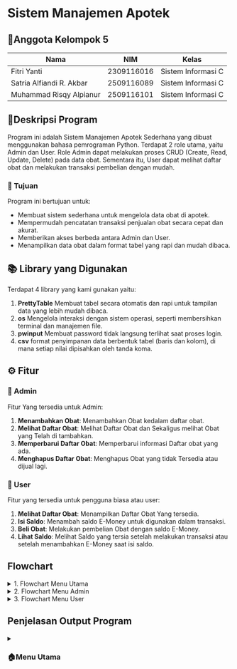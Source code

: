 # Sistem Manajemen Apotek

## 👥Anggota Kelompok 5
| Nama                      | NIM           | Kelas              |
|---------------------------|---------------|--------------------|
| Fitri Yanti               | 2309116016    | Sistem Informasi C |
| Satria Alfiandi R. Akbar  | 2509116089    | Sistem Informasi C |
| Muhammad Risqy Alpianur   | 2509116101    | Sistem Informasi C |

## 📄Deskripsi Program
Program ini adalah Sistem Manajemen Apotek Sederhana yang dibuat menggunakan bahasa pemrograman Python. Terdapat 2 role utama, yaitu Admin dan User.
Role Admin dapat melakukan proses CRUD (Create, Read, Update, Delete) pada data obat. Sementara itu, User dapat melihat daftar obat dan melakukan transaksi pembelian dengan mudah.

### 🎯 Tujuan
Program ini bertujuan untuk:
- Membuat sistem sederhana untuk mengelola data obat di apotek.
- Mempermudah pencatatan transaksi penjualan obat secara cepat dan akurat.
- Memberikan akses berbeda antara Admin dan User.
- Menampilkan data obat dalam format tabel yang rapi dan mudah dibaca.

## 📚 Library yang Digunakan
Terdapat 4 library yang kami gunakan yaitu:
1. **PrettyTable** Membuat tabel secara otomatis dan rapi untuk tampilan data yang lebih mudah dibaca.
2. **os** Mengelola interaksi dengan sistem operasi, seperti membersihkan terminal dan manajemen file.
3. **pwinput** Membuat password tidak langsung terlihat saat proses login.
4. **csv** format penyimpanan data berbentuk tabel (baris dan kolom), di mana setiap nilai dipisahkan oleh tanda koma.
## ⚙️ Fitur
### 🔧 Admin
Fitur Yang tersedia untuk Admin:
1. **Menambahkan Obat**: Menambahkan Obat kedalam daftar obat.
2. **Melihat Daftar Obat**: Melihat Daftar Obat dan Sekaligus melihat Obat yang Telah di tambahkan.
3. **Memperbarui Daftar Obat**: Memperbarui informasi Daftar obat yang ada.
4. **Menghapus Daftar Obat**: Menghapus Obat yang tidak Tersedia atau dijual lagi.
### 👤 User
Fitur yang tersedia untuk pengguna biasa atau user:
1. **Melihat Daftar Obat**: Menampilkan Daftar Obat Yang tersedia.
2. **Isi Saldo**: Menambah saldo E-Money untuk digunakan dalam transaksi.
3. **Beli Obat**: Melakukan pembelian Obat dengan saldo E-Money.
4. **Lihat Saldo**: Melihat Saldo yang tersia setelah melakukan transaksi atau setelah menambahkan E-Money saat isi saldo.
## Flowchart
<details>
  <summary>1. Flowchart Menu Utama</summary>
<img width="1305" height="1265" alt="Menu utama pa ddp drawio" src="https://github.com/user-attachments/assets/e13ef3c4-3528-4112-bb0d-657f02b4357b" />
</details>

<details>
  <summary>2. Flowchart Menu Admin</summary>
<img width="1496" height="2121" alt="Menu admin pa ddp drawio" src="https://github.com/user-attachments/assets/f5b97230-db3b-4357-9001-a9611b542de4" />
</details>

<details>
  <summary>3. Flowchart Menu User</summary>
<img width="915" height="1595" alt="Menu user pa ddp drawio" src="https://github.com/user-attachments/assets/7d5c9dc7-55b1-422d-94ac-b8e9ff1471e1" />
</details>

## Penjelasan Output Program
<details>
<summary><h3>🏠Menu Utama</h3></summary>
<img width="816" height="561" alt="image" src="https://github.com/user-attachments/assets/62bd5995-b62e-47dd-a4c3-d88c2863368f" />

Menu utama (regis), menampilan utama program. Tiga opsi utama:
a.	Login
b.	Registrasi
c.	Keluar
Tujuannya menjadi titik awal seluruh sistem dijalankan, menjadi pintu utama program dan menentukan alur pengguna: apakah dia ingin login, daftar, atau keluar.

<details>

<details>
<summary><h3>🔑Menu Login</h3></summary>
   
### Login Admin
<img width="806" height="535" alt="image" src="https://github.com/user-attachments/assets/135f7ff1-a608-4a6b-b938-65a974e8d08d" />

yang hanya bisa diakses oleh Admin, berisi:
1.	Tambah obat
2.	Lihat obat
3.	Update obat
4.	Hapus obat
5.	Keluar

### Login User
<img width="806" height="535" alt="image" src="https://github.com/user-attachments/assets/9ef44856-7f37-451d-893b-07dd9c25aa67" />

Mengecek apakah file akun.csv ada, minta input username & password, dan mencocokkan data dari file CSV. Jika cocok maka menampilkan role dan saldo user. Jika Admin maka masuk ke menu_admin(), jika User maka masuk ke menu_user(). Tujuannya sebagai gerbang masuk sistem bagi pengguna terdaftar.

### Registrasi

<img width="828" height="564" alt="image" src="https://github.com/user-attachments/assets/8059b8f5-2ff5-4223-9b0b-f67f7dad3118" />

Memanggil dtuser() agar file akun siap digunakan. Meminta username dan password dari pengguna baru. Mengecek panjang username/password agar sesuai aturan (username maksimal 10 karakter dan password minimal 8 karakter), dan mengecek apakah username sudah ada di CSV. Jika belum, menyimpan data baru ke file akun.csv dengan role default “User” dan saldo awal 0. Tujuannya menambahkan akun baru agar pengguna bisa login dan menggunakan sistem (tanpa register, user tidak bisa berinteraksi dengan sistem).

### Keluar Program
<img width="676" height="310" alt="image" src="https://github.com/user-attachments/assets/c93d5136-fd38-48f4-8cd4-872e03f82a13" />
</details>

<details>
<summary><h3>🔧Menu Admin</h3></summary>

<img width="712" height="548" alt="image" src="https://github.com/user-attachments/assets/bf022b65-4e28-450d-a181-5ee82abfac85" />
menu yang hanya bisa diakses oleh Admin, berisi:
1.	Tambah obat
2.	Lihat obat
3.	Update obat
4.	Hapus obat
5.	Keluar
Tujuannya sebagai panel manajemen data obat, agar Admin bisa mengatur stok dan harga dengan mudah. 

### Tambah Obat
ssan 
penjelasan

ssan 
penjelasan

### Ubah/Perbarui Obat
ssan 
penjelasan

ssan 
penjelasan

### Hapus Obat
ssan 
penjelasan

ssan 
penjelasan

### Keluar dari Menu Admin
ssan 
penjelasan

ssan 
penjelasan
</details>

<details>
<summary><h3>👤Menu User</h3></summary>
ssan 
penjelasan

### Lihat/Tampilkan Data Obat

<img width="833" height="428" alt="image" src="https://github.com/user-attachments/assets/7baa4385-2fb6-4b99-99ed-fd18c6943977" />

### Isi Saldo

<img width="841" height="505" alt="image" src="https://github.com/user-attachments/assets/338a914f-1849-49f1-b7cc-9821101be73c" />
<img width="841" height="211" alt="image" src="https://github.com/user-attachments/assets/f75cf853-8616-43ce-934b-85749b6dfe02" />

User dapat menambah saldo dengan Batasan Minimal Rp10.000 dan Maksimal Rp5.000.000. 

### Beli Obat

<img width="841" height="566" alt="image" src="https://github.com/user-attachments/assets/86250cd4-642c-4c8b-af86-4c213d77a028" />
<img width="837" height="503" alt="image" src="https://github.com/user-attachments/assets/50683790-622a-4141-8640-2aa151dd78cb" />

Menampilkan daftar obat, meminta ID obat & jumlah pembelian, mengecek stok dan saldo cukup atau tidak. Jika valid maka bisa mengurangi stok di stock.csv. dan mengurangi saldo user di akun.csv. Tujuannya sebagai fitur utama bagi User untuk melakukan transaksi pembelian obat menggunakan saldo mereka.

### Lihat Saldo

<img width="835" height="216" alt="image" src="https://github.com/user-attachments/assets/5ca21749-2379-44d5-8680-be73adef266f" />

Menampilkan saldo user saat ini. 

